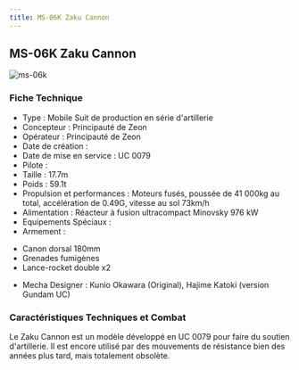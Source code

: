 ```yaml
---
title: MS-06K Zaku Cannon
---
```


MS-06K Zaku Cannon
------------------

![ms-06k](/images/stories/saga/unicorn/mechas/zeon/ms-06k.png)
### Fiche Technique


- Type : Mobile Suit de production en série d'artillerie  
- Concepteur : Principauté de Zeon  
- Opérateur : Principauté de Zeon  
- Date de création :   
- Date de mise en service : UC 0079  
- Pilote :   
- Taille : 17.7m  
- Poids : 59.1t  
- Propulsion et performances : Moteurs fusés, poussée de 41 000kg au total, accélération de 0.49G, vitesse au sol 73km/h  
- Alimentation : Réacteur à fusion ultracompact Minovsky 976 kW  
- Equipements Spéciaux :  
- Armement :


* Canon dorsal 180mm
* Grenades fumigènes
* Lance-rocket double x2


- Mecha Designer : Kunio Okawara (Original), Hajime Katoki (version Gundam UC)


### Caractéristiques Techniques et Combat


Le Zaku Cannon est un modèle développé en UC 0079 pour faire du soutien d'artillerie. Il est encore utilisé par des mouvements de résistance bien des années plus tard, mais totalement obsolète. 

